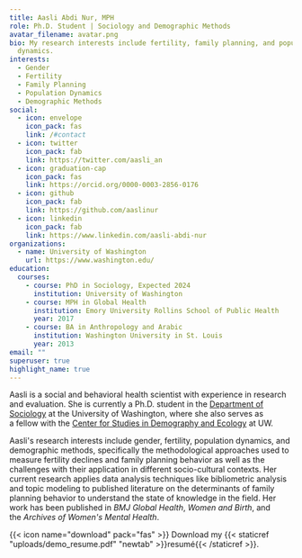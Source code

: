 ```yaml
---
title: Aasli Abdi Nur, MPH
role: Ph.D. Student | Sociology and Demographic Methods
avatar_filename: avatar.png
bio: My research interests include fertility, family planning, and population
  dynamics.
interests:
  - Gender
  - Fertility
  - Family Planning
  - Population Dynamics
  - Demographic Methods
social:
  - icon: envelope
    icon_pack: fas
    link: /#contact
  - icon: twitter
    icon_pack: fab
    link: https://twitter.com/aasli_an
  - icon: graduation-cap
    icon_pack: fas
    link: https://orcid.org/0000-0003-2856-0176
  - icon: github
    icon_pack: fab
    link: https://github.com/aaslinur
  - icon: linkedin
    icon_pack: fab
    link: https://www.linkedin.com/aasli-abdi-nur
organizations:
  - name: University of Washington
    url: https://www.washington.edu/
education:
  courses:
    - course: PhD in Sociology, Expected 2024
      institution: University of Washington
    - course: MPH in Global Health
      institution: Emory University Rollins School of Public Health
      year: 2017
    - course: BA in Anthropology and Arabic
      institution: Washington University in St. Louis
      year: 2013
email: ""
superuser: true
highlight_name: true
---
```

Aasli is a social and behavioral health scientist with experience in research and evaluation. She is currently a Ph.D. student in the [Department of Sociology](https://soc.washington.edu/) at the University of Washington, where she also serves as a fellow with the [Center for Studies in Demography and Ecology](https://csde.washington.edu/) at UW. 

Aasli's research interests include gender, fertility, population dynamics, and demographic methods, specifically the methodological approaches used to measure fertility declines and family planning behavior as well as the challenges with their application in different socio-cultural contexts. Her current research applies data analysis techniques like bibliometric analysis and topic modeling to published literature on the determinants of family planning behavior to understand the state of knowledge in the field. Her work has been published in *BMJ Global Health*, *Women and Birth*, and the *Archives of Women's Mental Health*.

{{< icon name="download" pack="fas" >}} Download my {{< staticref "uploads/demo_resume.pdf" "newtab" >}}resumé{{< /staticref >}}.
